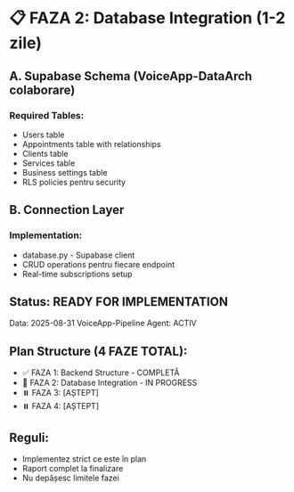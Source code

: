 # 📋 FAZA 2: Database Integration (1-2 zile)

## A. Supabase Schema (VoiceApp-DataArch colaborare)

### Required Tables:
- Users table
- Appointments table with relationships  
- Clients table
- Services table
- Business settings table
- RLS policies pentru security

## B. Connection Layer

### Implementation:
- database.py - Supabase client
- CRUD operations pentru fiecare endpoint
- Real-time subscriptions setup

## Status: READY FOR IMPLEMENTATION
Data: 2025-08-31
VoiceApp-Pipeline Agent: ACTIV

## Plan Structure (4 FAZE TOTAL):
- ✅ FAZA 1: Backend Structure - COMPLETĂ
- 🔄 FAZA 2: Database Integration - IN PROGRESS
- ⏸️ FAZA 3: [AȘTEPT]
- ⏸️ FAZA 4: [AȘTEPT]

## Reguli:
- Implementez strict ce este în plan
- Raport complet la finalizare
- Nu depășesc limitele fazei